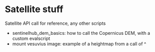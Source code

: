 # Satellite stuff

Satellite API call for reference, any other scripts

- sentinelhub_dem_basics: how to call the Copernicus DEM, with a custom evalscript
- mount vesuvius image: example of a heightmap from a call of ^